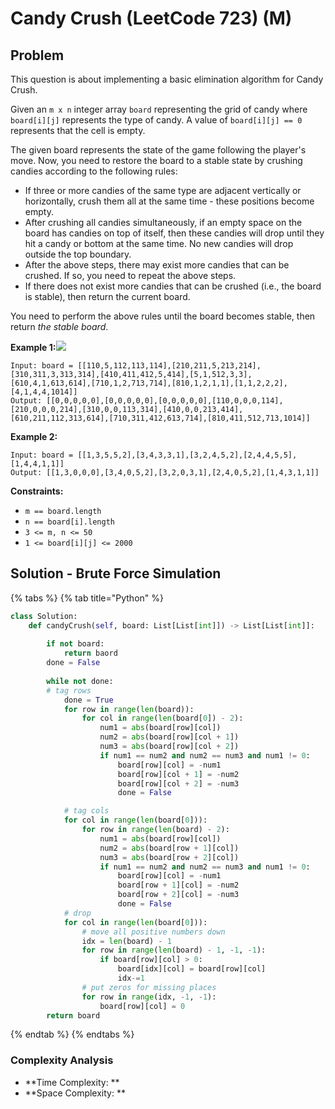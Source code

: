 # Candy Crush (LeetCode 723) (M)

## Problem

This question is about implementing a basic elimination algorithm for Candy Crush.

Given an `m x n` integer array `board` representing the grid of candy where `board[i][j]` represents the type of candy. A value of `board[i][j] == 0` represents that the cell is empty.

The given board represents the state of the game following the player's move. Now, you need to restore the board to a stable state by crushing candies according to the following rules:

* If three or more candies of the same type are adjacent vertically or horizontally, crush them all at the same time - these positions become empty.
* After crushing all candies simultaneously, if an empty space on the board has candies on top of itself, then these candies will drop until they hit a candy or bottom at the same time. No new candies will drop outside the top boundary.
* After the above steps, there may exist more candies that can be crushed. If so, you need to repeat the above steps.
* If there does not exist more candies that can be crushed (i.e., the board is stable), then return the current board.

You need to perform the above rules until the board becomes stable, then return _the stable board_.

**Example 1:**![](https://assets.leetcode.com/uploads/2018/10/12/candy\_crush\_example\_2.png)

```
Input: board = [[110,5,112,113,114],[210,211,5,213,214],[310,311,3,313,314],[410,411,412,5,414],[5,1,512,3,3],[610,4,1,613,614],[710,1,2,713,714],[810,1,2,1,1],[1,1,2,2,2],[4,1,4,4,1014]]
Output: [[0,0,0,0,0],[0,0,0,0,0],[0,0,0,0,0],[110,0,0,0,114],[210,0,0,0,214],[310,0,0,113,314],[410,0,0,213,414],[610,211,112,313,614],[710,311,412,613,714],[810,411,512,713,1014]]
```

**Example 2:**

```
Input: board = [[1,3,5,5,2],[3,4,3,3,1],[3,2,4,5,2],[2,4,4,5,5],[1,4,4,1,1]]
Output: [[1,3,0,0,0],[3,4,0,5,2],[3,2,0,3,1],[2,4,0,5,2],[1,4,3,1,1]]
```

**Constraints:**

* `m == board.length`
* `n == board[i].length`
* `3 <= m, n <= 50`
* `1 <= board[i][j] <= 2000`

## Solution - Brute Force Simulation

{% tabs %}
{% tab title="Python" %}
```python
class Solution:
    def candyCrush(self, board: List[List[int]]) -> List[List[int]]:
        
        if not board:
            return baord
        done = False
        
        while not done:
        # tag rows
            done = True
            for row in range(len(board)):
                for col in range(len(board[0]) - 2):
                    num1 = abs(board[row][col])
                    num2 = abs(board[row][col + 1])
                    num3 = abs(board[row][col + 2])
                    if num1 == num2 and num2 == num3 and num1 != 0:
                        board[row][col] = -num1
                        board[row][col + 1] = -num2
                        board[row][col + 2] = -num3
                        done = False

            # tag cols
            for col in range(len(board[0])):
                for row in range(len(board) - 2):
                    num1 = abs(board[row][col])
                    num2 = abs(board[row + 1][col])
                    num3 = abs(board[row + 2][col])
                    if num1 == num2 and num2 == num3 and num1 != 0:
                        board[row][col] = -num1
                        board[row + 1][col] = -num2
                        board[row + 2][col] = -num3
                        done = False
            # drop
            for col in range(len(board[0])):
                # move all positive numbers down
                idx = len(board) - 1
                for row in range(len(board) - 1, -1, -1):
                    if board[row][col] > 0:
                        board[idx][col] = board[row][col]
                        idx-=1
                # put zeros for missing places
                for row in range(idx, -1, -1):
                    board[row][col] = 0
        return board      
```
{% endtab %}
{% endtabs %}

### Complexity Analysis

* **Time Complexity: **
* **Space Complexity: **
